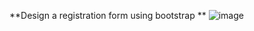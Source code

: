 **Design a registration form using bootstrap
**
![image](https://github.com/AswathyMS96/Form/assets/146731424/3f212f97-9a4c-41ab-9fc7-4ae0b78e3eab)
